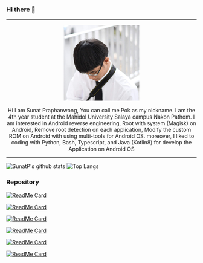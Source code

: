 ### Hi there 👋
---

<p align="center">
<img src="https://raw.githubusercontent.com/SunatP/sunatp/main/img/profile.jpeg" width="200" height="200">
</p>

<p align="center"> Hi I am Sunat Praphanwong, You can call me Pok as my nickname. I am the 4th year student at the Mahidol University Salaya campus Nakon Pathom. I am interested in Android reverse engineering, Root with system (Magisk) on Android, Remove root detection on each application, Modify the custom ROM on Android with using multi-tools for Android OS. moreover, I liked to coding with Python, Bash, Typescript, and Java (Kotlin8) for develop the Application on Android OS </p>


---
![SunatP's github stats](https://github-readme-stats.vercel.app/api?username=SunatP&show_icons=true&theme=vue-dark)
![Top Langs](https://github-readme-stats.vercel.app/api/top-langs/?username=SunatP&layout=compact&theme=vue-dark)

### Repository 

[![ReadMe Card](https://github-readme-stats.vercel.app/api/pin/?username=SunatP&repo=aptX-enabler)](https://github.com/SunatP/aptX-enabler)

[![ReadMe Card](https://github-readme-stats.vercel.app/api/pin/?username=SunatP&repo=RaspberryPI_Streaming)](https://github.com/SunatP/RaspberryPI_Streaming)

[![ReadMe Card](https://github-readme-stats.vercel.app/api/pin/?username=SunatP&repo=ITCS498_Special_Topics_in_Computer_Science)](https://github.com/SunatP/ITCS498_Special_Topics_in_Computer_Science)

[![ReadMe Card](https://github-readme-stats.vercel.app/api/pin/?username=SunatP&repo=Java)](https://github.com/SunatP/Java)

[![ReadMe Card](https://github-readme-stats.vercel.app/api/pin/?username=SunatP&repo=BluetoothChat_App)](https://github.com/SunatP/BluetoothChat_App)

[![ReadMe Card](https://github-readme-stats.vercel.app/api/pin/?username=SunatP&repo=ITCS443_Parallel)](https://github.com/SunatP/ITCS443_Parallel)



<!--
**SunatP/sunatp** is a ✨ _special_ ✨ repository because its `README.md` (this file) appears on your GitHub profile.

Here are some ideas to get you started:

- 🔭 I’m currently working on ...
- 🌱 I’m currently learning ...
- 👯 I’m looking to collaborate on ...
- 🤔 I’m looking for help with ...
- 💬 Ask me about ...
- 📫 How to reach me: ...
- 😄 Pronouns: ...
- ⚡ Fun fact: ...
-->

